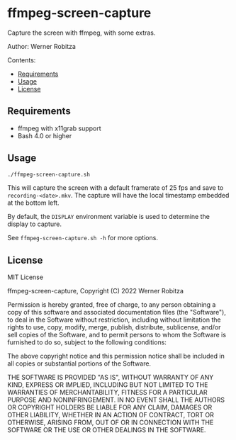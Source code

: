 # ffmpeg-screen-capture

Capture the screen with ffmpeg, with some extras.

Author: Werner Robitza

Contents:

- [Requirements](#requirements)
- [Usage](#usage)
- [License](#license)

## Requirements

- ffmpeg with x11grab support
- Bash 4.0 or higher

## Usage

```bash
./ffmpeg-screen-capture.sh
```

This will capture the screen with a default framerate of 25 fps and save to `recording-<date>.mkv`. The capture will have the local timestamp embedded at the bottom left.

By default, the `DISPLAY` environment variable is used to determine the display to capture.

See `ffmpeg-screen-capture.sh -h` for more options.

## License

MIT License

ffmpeg-screen-capture, Copyright (C) 2022 Werner Robitza

Permission is hereby granted, free of charge, to any person obtaining a copy
of this software and associated documentation files (the "Software"), to deal
in the Software without restriction, including without limitation the rights
to use, copy, modify, merge, publish, distribute, sublicense, and/or sell
copies of the Software, and to permit persons to whom the Software is
furnished to do so, subject to the following conditions:

The above copyright notice and this permission notice shall be included in all
copies or substantial portions of the Software.

THE SOFTWARE IS PROVIDED "AS IS", WITHOUT WARRANTY OF ANY KIND, EXPRESS OR
IMPLIED, INCLUDING BUT NOT LIMITED TO THE WARRANTIES OF MERCHANTABILITY,
FITNESS FOR A PARTICULAR PURPOSE AND NONINFRINGEMENT. IN NO EVENT SHALL THE
AUTHORS OR COPYRIGHT HOLDERS BE LIABLE FOR ANY CLAIM, DAMAGES OR OTHER
LIABILITY, WHETHER IN AN ACTION OF CONTRACT, TORT OR OTHERWISE, ARISING FROM,
OUT OF OR IN CONNECTION WITH THE SOFTWARE OR THE USE OR OTHER DEALINGS IN THE
SOFTWARE.
